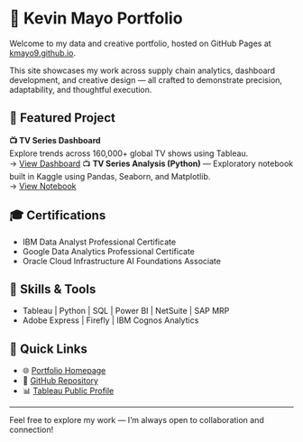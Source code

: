 # 👋 Kevin Mayo Portfolio

Welcome to my data and creative portfolio, hosted on GitHub Pages at [kmayo9.github.io](https://kmayo9.github.io).

This site showcases my work across supply chain analytics, dashboard development, and creative design — all crafted to demonstrate precision, adaptability, and thoughtful execution.

## 📁 Featured Project

**📺 TV Series Dashboard**  
Explore trends across 160,000+ global TV shows using Tableau.  
→ [View Dashboard](https://public.tableau.com/app/profile/kevin.mayo/vizzes)
 📺 **TV Series Analysis (Python)** — Exploratory notebook built in Kaggle using Pandas, Seaborn, and Matplotlib.  
  → [View Notebook](https://www.kaggle.com/code/kevinmayo/notebook5337711d0d)

## 🎓 Certifications

- IBM Data Analyst Professional Certificate  
- Google Data Analytics Professional Certificate  
- Oracle Cloud Infrastructure AI Foundations Associate

## 🧠 Skills & Tools

- Tableau | Python | SQL | Power BI | NetSuite | SAP MRP  
- Adobe Express | Firefly | IBM Cognos Analytics

## 🔗 Quick Links

- 🌐 [Portfolio Homepage](https://kmayo9.github.io)  
- 📂 [GitHub Repository](https://github.com/kmayo9/kmayo9.github.io)  
- 📊 [Tableau Public Profile](https://public.tableau.com/app/profile/kevin.mayo/vizzes)

---

Feel free to explore my work — I’m always open to collaboration and connection!